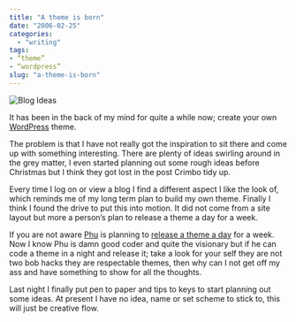 ```yaml
---
title: "A theme is born"
date: "2006-02-25"
categories:
  - "writing"
tags:
- “theme”
- “wordpress”
slug: "a-theme-is-born"
---
```


![Blog Ideas][image-1]

It has been in the back of my mind for quite a while now; create your own [WordPress][1] theme.

The problem is that I have not really got the inspiration to sit there and come up with something interesting. There are plenty of ideas swirling around in the grey matter, I even started planning out some rough ideas before Christmas but I think they got lost in the post Crimbo tidy up.

Every time I log on or view a blog I find a different aspect I like the look of, which reminds me of my long term plan to build my own theme. Finally I think I found the drive to put this into motion. It did not come from a site layout but more a person’s plan to release a theme a day for a week.

If you are not aware [Phu][2] is planning to [release a theme a day][3] for a week. Now I know Phu is damn good coder and quite the visionary but if he can code a theme in a night and release it; take a look for your self they are not two bob hacks they are respectable themes, then why can I not get off my ass and have something to show for all the thoughts.

Last night I finally put pen to paper and tips to keys to start planning out some ideas. At present I have no idea, name or set scheme to stick to, this will just be creative flow.

[1]:	https://wordpress.org
[2]:	https://ifelse.co.uk
[3]:	https://ifelse.co.uk/archives/2006/02/21/a-theme-a-day/

[image-1]:	/images/104540922.jpg
